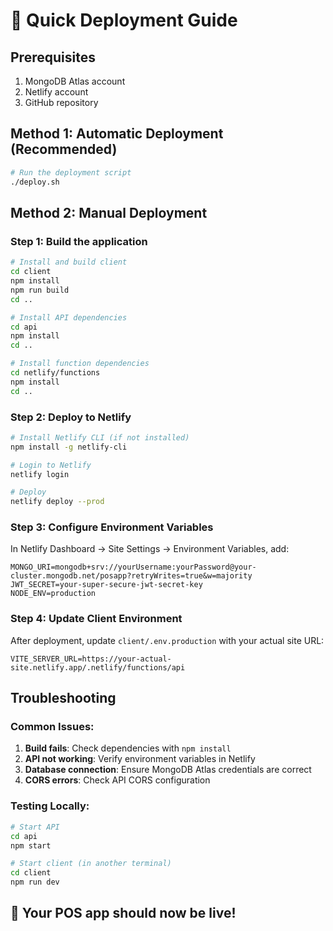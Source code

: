 # 🚀 Quick Deployment Guide

## Prerequisites
1. MongoDB Atlas account
2. Netlify account
3. GitHub repository

## Method 1: Automatic Deployment (Recommended)

```bash
# Run the deployment script
./deploy.sh
```

## Method 2: Manual Deployment

### Step 1: Build the application
```bash
# Install and build client
cd client
npm install
npm run build
cd ..

# Install API dependencies
cd api
npm install
cd ..

# Install function dependencies
cd netlify/functions
npm install
cd ..
```

### Step 2: Deploy to Netlify
```bash
# Install Netlify CLI (if not installed)
npm install -g netlify-cli

# Login to Netlify
netlify login

# Deploy
netlify deploy --prod
```

### Step 3: Configure Environment Variables

In Netlify Dashboard → Site Settings → Environment Variables, add:

```
MONGO_URI=mongodb+srv://yourUsername:yourPassword@your-cluster.mongodb.net/posapp?retryWrites=true&w=majority
JWT_SECRET=your-super-secure-jwt-secret-key
NODE_ENV=production
```

### Step 4: Update Client Environment

After deployment, update `client/.env.production` with your actual site URL:
```
VITE_SERVER_URL=https://your-actual-site.netlify.app/.netlify/functions/api
```

## Troubleshooting

### Common Issues:
1. **Build fails**: Check dependencies with `npm install`
2. **API not working**: Verify environment variables in Netlify
3. **Database connection**: Ensure MongoDB Atlas credentials are correct
4. **CORS errors**: Check API CORS configuration

### Testing Locally:
```bash
# Start API
cd api
npm start

# Start client (in another terminal)
cd client
npm run dev
```

## 🎉 Your POS app should now be live!
